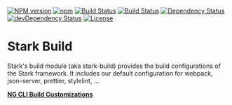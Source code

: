 [![NPM version](https://img.shields.io/npm/v/@nationalbankbelgium/stark-build.svg?logo=npm&logoColor=fff&label=npm+package&color=limegreen)](https://www.npmjs.com/package/@nationalbankbelgium/stark-build)
[![npm](https://img.shields.io/npm/dm/@nationalbankbelgium/stark-build.svg?logo=npm)](https://www.npmjs.com/package/@nationalbankbelgium/stark-build)
[![Build Status](https://img.shields.io/travis/com/NationalBankBelgium/stark.svg?branch=master&logo=travis)](https://travis-ci.com/NationalBankBelgium/stark)
[![Build Status](https://github.com/NationalBankBelgium/stark/workflows/build/badge.svg)](https://github.com/NationalBankBelgium/stark/actions?query=workflow%3Abuild)
[![Dependency Status](https://img.shields.io/david/nationalbankbelgium/stark-build)](https://david-dm.org/NationalBankBelgium/stark-build)
[![devDependency Status](https://img.shields.io/david/dev/nationalbankbelgium/stark-build?label=devDependencies)](https://david-dm.org/NationalBankBelgium/stark-build#info=devDependencies)
[![License](https://img.shields.io/npm/l/@nationalbankbelgium/stark-build)](LICENSE)

# Stark Build

Stark's build module (aka stark-build) provides the build configurations of the Stark framework.
It includes our default configuration for webpack, json-server, prettier, stylelint, ...

**[NG CLI Build Customizations](../../docs/stark-build/NG_CLI_BUILD_CUSTOMIZATIONS.md)**
